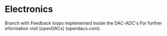 # Electronics
Branch with Feedback loops implemented inside the DAC-ADC's
For further information visit [openDACs] (opendacs.com).
